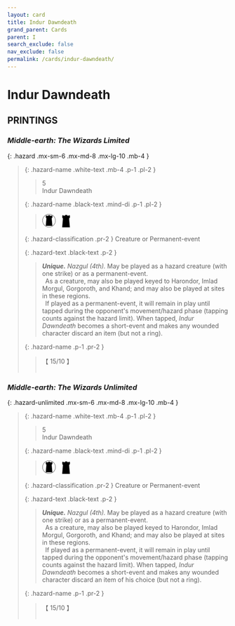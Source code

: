 ```yaml
---
layout: card
title: Indur Dawndeath
grand_parent: Cards
parent: I
search_exclude: false
nav_exclude: false
permalink: /cards/indur-dawndeath/
---
```


# Indur Dawndeath


## PRINTINGS


### _Middle-earth: The Wizards Limited_

{: .hazard .mx-sm-6 .mx-md-8 .mx-lg-10 .mb-4 }
> {: .hazard-name .white-text .mb-4 .p-1 .pl-2 }
> > <div class="hazard-mp">5</div>
> > <div class="card-name">Indur Dawndeath</div>
>
> {: .hazard-name .black-text .mind-di .p-1 .pl-2 }
> > ![](/assets/images/dark-domain.svg)&emsp;![](/assets/images/dark-hold.svg)
>
> {: .hazard-classification .pr-2 }
> Creature or Permanent-event
>
> {: .hazard-text .black-text .p-2 }
> > _**Unique.**_ _Nazgul (4th)._ May be played as a hazard creature (with one strike) or as a permanent-event. <br>&ensp;As a creature, may also be played keyed to Harondor, Imlad Morgul, Gorgoroth, and Khand; and may also be played at sites in these regions. <br>&ensp;If played as a permanent-event, it will remain in play until tapped during the opponent's movement/hazard phase (tapping counts against the hazard limit). When tapped, _Indur Dawndeath_ becomes a short-event and makes any wounded character discard an item (but not a ring). 
>
> {: .hazard-name .p-1 .pr-2 }
> > <div class="card-shield">【 15/10 】</div>
> > <div class="card-corruption">&nbsp;</div>



### _Middle-earth: The Wizards Unlimited_

{: .hazard-unlimited .mx-sm-6 .mx-md-8 .mx-lg-10 .mb-4 }
> {: .hazard-name .white-text .mb-4 .p-1 .pl-2 }
> > <div class="hazard-mp">5</div>
> > <div class="card-name">Indur Dawndeath</div>
>
> {: .hazard-name .black-text .mind-di .p-1 .pl-2 }
> > ![](/assets/images/dark-domain.svg)&emsp;![](/assets/images/dark-hold.svg)
>
> {: .hazard-classification .pr-2 }
> Creature or Permanent-event
>
> {: .hazard-text .black-text .p-2 }
> > _**Unique.**_ _Nazgul (4th)._ May be played as a hazard creature (with one strike) or as a permanent-event. <br>&ensp;As a creature, may also be played keyed to Harondor, Imlad Morgul, Gorgoroth, and Khand; and may also be played at sites in these regions. <br>&ensp;If played as a permanent-event, it will remain in play until tapped during the opponent's movement/hazard phase (tapping counts against the hazard limit). When tapped, _Indur Dawndeath_ becomes a short-event and makes any wounded character discard an item of his choice (but not a ring). 
>
> {: .hazard-name .p-1 .pr-2 }
> > <div class="card-shield">【 15/10 】</div>
> > <div class="card-corruption-white">&nbsp;</div>
